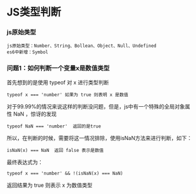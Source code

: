 # JS类型判断

### **js原始类型**

    js原始类型：Number、String、Bollean、Object、Null、Undefined
    es6中新增：Symbol

### **问题1：如何判断一个变量x是数值类型**

首先想到的是使用 typeof 对 x 进行类型判断

```
typeof x === 'number' 如果为 true 则表明 x 是数值
```
对于99.99%的情况来说这样的判断没问题，但是，js中有一个特殊的全局对象属性 NaN ，惊讶的发现

```
typeof NaN === 'number'  返回的是true
```
所以，在判断的时候，需要将这一情况排除，使用isNaN方法来进行判断，如下：

```
isNaN(x) === NaN  返回 false 表示是数值
```
最终表达式为：

```
typeof x === 'number' && !(isNaN(x) === NaN)
```
返回结果为 true 则表示 x 为数值类型

